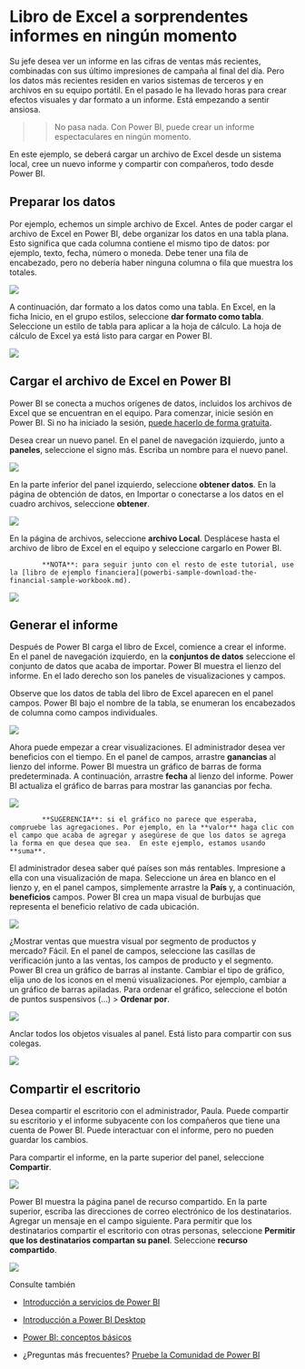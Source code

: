<properties
   pageTitle="Tutorial: De libro de Excel a sorprendentes informes en ningún momento"
   description="Tutorial: De libro de Excel a sorprendentes informes en ningún momento"
   services="powerbi"
   documentationCenter=""
   authors="mihart"
   manager="mblythe"
   backup=""
   editor=""
   tags=""
   qualityFocus="no"
   qualityDate=""/>

<tags
   ms.service="powerbi"
   ms.devlang="NA"
   ms.topic="article"
   ms.tgt_pltfrm="NA"
   ms.workload="powerbi"
   ms.date="10/01/2016"
   ms.author="mihart"/>

# Libro de Excel a sorprendentes informes en ningún momento

Su jefe desea ver un informe en las cifras de ventas más recientes, combinadas con sus último impresiones de campaña al final del día. Pero los datos más recientes residen en varios sistemas de terceros y en archivos en su equipo portátil. En el pasado le ha llevado horas para crear efectos visuales y dar formato a un informe. Está empezando a sentir ansiosa.

>> No pasa nada. Con Power BI, puede crear un informe espectaculares en ningún momento.

En este ejemplo, se deberá cargar un archivo de Excel desde un sistema local, cree un nuevo informe y compartir con compañeros, todo desde Power BI.

## Preparar los datos

Por ejemplo, echemos un simple archivo de Excel. Antes de poder cargar el archivo de Excel en Power BI, debe organizar los datos en una tabla plana. Esto significa que cada columna contiene el mismo tipo de datos: por ejemplo, texto, fecha, número o moneda. Debe tener una fila de encabezado, pero no debería haber ninguna columna o fila que muestra los totales.

![](media/powerbi-service-from-excel-to-stunning/PBI_excel_file.png)

A continuación, dar formato a los datos como una tabla. En Excel, en la ficha Inicio, en el grupo estilos, seleccione **dar formato como tabla**. Seleccione un estilo de tabla para aplicar a la hoja de cálculo. La hoja de cálculo de Excel ya está listo para cargar en Power BI.

![](media/powerbi-service-from-excel-to-stunning/PBI_excel_table.png)

## Cargar el archivo de Excel en Power BI

Power BI se conecta a muchos orígenes de datos, incluidos los archivos de Excel que se encuentran en el equipo. Para comenzar, inicie sesión en Power BI. Si no ha iniciado la sesión, [puede hacerlo de forma gratuita](https://powerbi.com).

Desea crear un nuevo panel. En el panel de navegación izquierdo, junto a **paneles**, seleccione el signo más. Escriba un nombre para el nuevo panel.

![](media/powerbi-service-from-excel-to-stunning/PBI_add_dash.png)

En la parte inferior del panel izquierdo, seleccione **obtener datos**. En la página de obtención de datos, en Importar o conectarse a los datos en el cuadro archivos, seleccione **obtener**.

![](media/powerbi-service-from-excel-to-stunning/PBI_get_files.png)

En la página de archivos, seleccione **archivo Local**. Desplácese hasta el archivo de libro de Excel en el equipo y seleccione cargarlo en Power BI.

>
            **NOTA**: para seguir junto con el resto de este tutorial, use la [libro de ejemplo financiera](powerbi-sample-download-the-financial-sample-workbook.md).

![](media/powerbi-service-from-excel-to-stunning/PBI_local_file.png)

## Generar el informe

Después de Power BI carga el libro de Excel, comience a crear el informe. En el panel de navegación izquierdo, en la **conjuntos de datos** seleccione el conjunto de datos que acaba de importar. Power BI muestra el lienzo del informe. En el lado derecho son los paneles de visualizaciones y campos.

Observe que los datos de tabla del libro de Excel aparecen en el panel campos. Power BI bajo el nombre de la tabla, se enumeran los encabezados de columna como campos individuales.

![](media/powerbi-service-from-excel-to-stunning/PBI_report_fields.png)

Ahora puede empezar a crear visualizaciones. El administrador desea ver beneficios con el tiempo. En el panel de campos, arrastre **ganancias** al lienzo del informe. Power BI muestra un gráfico de barras de forma predeterminada. A continuación, arrastre **fecha** al lienzo del informe. Power BI actualiza el gráfico de barras para mostrar las ganancias por fecha.

![](media/powerbi-service-from-excel-to-stunning/PBI_report_pin.png)

>
            **SUGERENCIA**: si el gráfico no parece que esperaba, compruebe las agregaciones. Por ejemplo, en la **valor** haga clic con el campo que acaba de agregar y asegúrese de que los datos se agrega la forma en que desea que sea.  En este ejemplo, estamos usando **suma**.

El administrador desea saber qué países son más rentables. Impresione a ella con una visualización de mapa. Seleccione un área en blanco en el lienzo y, en el panel campos, simplemente arrastre la **País** y, a continuación, **beneficios** campos. Power BI crea un mapa visual de burbujas que representa el beneficio relativo de cada ubicación.

![](media/powerbi-service-from-excel-to-stunning/PBI_report_map.png)

¿Mostrar ventas que muestra visual por segmento de productos y mercado? Fácil. En el panel de campos, seleccione las casillas de verificación junto a las ventas, los campos de producto y el segmento. Power BI crea un gráfico de barras al instante. Cambiar el tipo de gráfico, elija uno de los iconos en el menú visualizaciones. Por ejemplo, cambiar a un gráfico de barras apiladas.  Para ordenar el gráfico, seleccione el botón de puntos suspensivos (...) > **Ordenar por**.

![](media/powerbi-service-from-excel-to-stunning/PBI_barchart.png)

Anclar todos los objetos visuales al panel. Está listo para compartir con sus colegas.

![](media/powerbi-service-from-excel-to-stunning/PBI_report.png)

## Compartir el escritorio

Desea compartir el escritorio con el administrador, Paula. Puede compartir su escritorio y el informe subyacente con los compañeros que tiene una cuenta de Power BI. Puede interactuar con el informe, pero no pueden guardar los cambios.

Para compartir el informe, en la parte superior del panel, seleccione **Compartir**.

![](media/powerbi-service-from-excel-to-stunning/power-bi-share-dashboard.png)

Power BI muestra la página panel de recurso compartido. En la parte superior, escriba las direcciones de correo electrónico de los destinatarios. Agregar un mensaje en el campo siguiente. Para permitir que los destinatarios compartir el escritorio con otras personas, seleccione **Permitir que los destinatarios compartan su panel**. Seleccione **recurso compartido**.

![](media/powerbi-service-from-excel-to-stunning/power-bi-share-dash-new.png)

Consulte también

- [Introducción a servicios de Power BI](powerbi-service-get-started.md)

- [Introducción a Power BI Desktop](powerbi-desktop-getting-started.md)

- [Power BI: conceptos básicos](powerbi-service-basic-concepts.md)

-  ¿Preguntas más frecuentes? [Pruebe la Comunidad de Power BI](http://community.powerbi.com/) 

